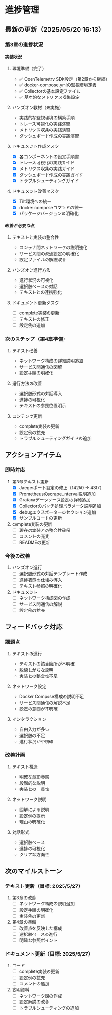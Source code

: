 # 進捗管理

## 最新の更新（2025/05/20 16:13）

### 第3章の進捗状況

#### 実装状況
1. 環境準備（完了）
   - ✅ OpenTelemetry SDK設定（第2章から継続）
   - ✅ docker-compose.ymlの監視環境定義
   - ✅ Collectorの基本設定ファイル
   - ✅ 基本的なメトリクス収集設定

2. ハンズオン教材（未実施）
   - 実践的な監視環境の構築手順
   - トレース可視化の実践演習
   - メトリクス収集の実践演習
   - ダッシュボード作成の実践演習

3. ドキュメント作成タスク
   - [x] 各コンポーネントの設定手順書
   - [x] トレース可視化の実践ガイド
   - [x] メトリクス収集の実践ガイド
   - [x] ダッシュボード作成の実践ガイド
   - [x] トラブルシューティングガイド

4. ドキュメント改善タスク
   - [x] Tilt環境への統一
   - [x] docker composeコマンドの統一
   - [x] パッケージバージョンの明確化

#### 改善が必要な点

1. テキストと実装の整合性
   - コンテナ間ネットワークの説明強化
   - サービス間の疎通設定の明確化
   - 設定ファイルの解説改善

2. ハンズオン進行方法
   - 進行状況の可視化
   - 選択肢ベースの対話
   - テキストとの連携強化

3. ドキュメント更新タスク
   - [ ] complete実装の更新
   - [ ] テキストの修正
   - [ ] 設定例の追加

### 次のステップ（第4章準備）

1. テキスト改善
   - ネットワーク構成の詳細説明追加
   - サービス間通信の図解
   - 設定手順の明確化

2. 進行方法の改善
   - 選択肢形式の対話導入
   - 進捗の可視化
   - テキストの参照位置明示

3. コンテンツ更新
   - complete実装の更新
   - 設定例の拡充
   - トラブルシューティングガイドの追加

## アクションアイテム

### 即時対応
1. 第3章テキスト更新
   - [x] Jaegerポート設定の修正（14250 → 4317）
   - [x] Prometheusのscrape_interval説明追加
   - [x] Grafanaデータソース設定の詳細追加
   - [x] Collectorのバッチ処理パラメータ説明追加
   - [x] debugエクスポーターのセクション追加
   - [x] サンプルコードの更新

2. complete実装の更新
   - [ ] 現在の実装との整合性確保
   - [ ] コメントの充実
   - [ ] READMEの更新

### 今後の改善
1. ハンズオン進行
   - [ ] 選択肢形式の対話テンプレート作成
   - [ ] 進捗表示の仕組み導入
   - [ ] テキスト参照の明確化

2. ドキュメント
   - [ ] ネットワーク構成図の作成
   - [ ] サービス間通信の解説
   - [ ] 設定例の拡充

## フィードバック対応

### 課題点
1. テキストの進行
   - テキストの該当箇所が不明確
   - 脱線しがちな説明
   - 実装との整合性不足

2. ネットワーク設定
   - Docker Compose構成の説明不足
   - サービス間通信の解説不足
   - 設定の意図が不明確

3. インタラクション
   - 自由入力が多い
   - 選択肢の不足
   - 進行状況が不明確

### 改善計画
1. テキスト構造
   - 明確な章節参照
   - 段階的な説明
   - 実装との一貫性

2. ネットワーク説明
   - 図解による説明
   - 設定例の提示
   - 理由の明確化

3. 対話形式
   - 選択肢ベース
   - 進捗の可視化
   - クリアな方向性

## 次のマイルストーン

### テキスト更新（目標: 2025/5/27）
1. 第3章の改善
   - [ ] ネットワーク構成の説明追加
   - [ ] 設定手順の明確化
   - [ ] 実装例の更新

2. 第4章の準備
   - [ ] 改善点を反映した構成
   - [ ] 選択肢ベースの進行
   - [ ] 明確な参照ポイント

### ドキュメント更新（目標: 2025/5/27）
1. コード
   - [ ] complete実装の更新
   - [ ] 設定例の拡充
   - [ ] コメントの追加

2. 説明資料
   - [ ] ネットワーク図の作成
   - [ ] 設定解説の改善
   - [ ] トラブルシューティングの追加
